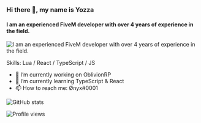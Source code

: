 ### Hi there 👋, my name is Yozza
#### I am an experienced FiveM developer with over 4 years of experience in the field. 
![I am an experienced FiveM developer with over 4 years of experience in the field. ](https://i.imgur.com/pr4ygOf.png)


Skills: Lua / React / TypeScript / JS

- 🔭 I’m currently working on OblivionRP 
- 🌱 I’m currently learning TypeScript & React 
- 📫 How to reach me: Ønyx#0001 


![GitHub stats](https://github-readme-stats.vercel.app/api?username=Yozzaa&show_icons=true&count_private=true)  

![Profile views](https://gpvc.arturio.dev/Yozzaa)  
